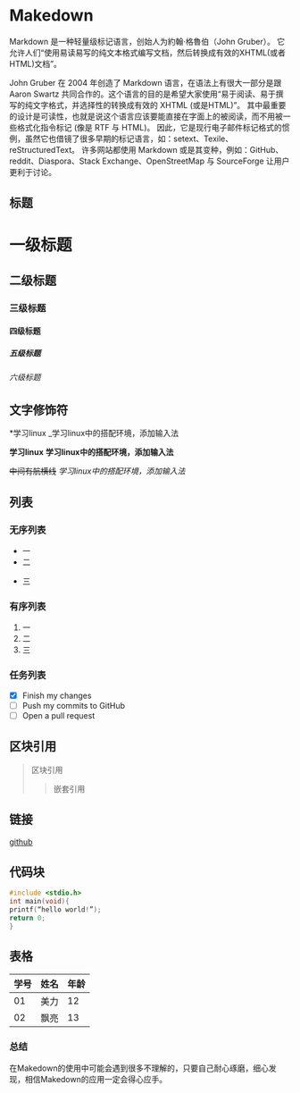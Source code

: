 # Makedown


Markdown 是一种轻量级标记语言，创始人为約翰·格魯伯（John Gruber）。 它允许人们“使用易读易写的纯文本格式编写文档，然后转换成有效的XHTML(或者HTML)文档”。

John Gruber 在 2004 年创造了 Markdown 语言，在语法上有很大一部分是跟 Aaron Swartz 共同合作的。这个语言的目的是希望大家使用“易于阅读、易于撰写的纯文字格式，并选择性的转换成有效的 XHTML (或是HTML)”。 其中最重要的设计是可读性，也就是说这个语言应该要能直接在字面上的被阅读，而不用被一些格式化指令标记 (像是 RTF 与 HTML)。 因此，它是现行电子邮件标记格式的惯例，虽然它也借镜了很多早期的标记语言，如：setext、Texile、reStructuredText。 许多网站都使用 Markdown 或是其变种，例如：GitHub、reddit、Diaspora、Stack Exchange、OpenStreetMap 与 SourceForge 让用户更利于讨论。

## 标题

# 一级标题
## 二级标题
### 三级标题
#### 四级标题
##### 五级标题
###### 六级标题

## 文字修饰符

*学习linux
_学习linux中的搭配环境，添加输入法

**学习linux**
__学习linux中的搭配环境，添加输入法__

~~中间有航横线~~
_学习linux中的搭配环境，添加输入法_


## 列表


### 无序列表

- 一
- 二
* 三

### 有序列表

1. 一
2. 二
3. 三

### 任务列表

- [x] Finish my changes
- [ ] Push my commits to GitHub
- [ ] Open a pull request

## 区块引用

> 区块引用
>> 嵌套引用

## 链接

[github](http://github.com)

## 代码块

```c
#include <stdio.h>
int main(void){
printf(“hello world!”);
return 0;
}
```

## 表格

学号 | 姓名 | 年龄
-----|------|-----
01 | 美力 | 12
02 | 飘亮 | 13

### 总结
在Makedown的使用中可能会遇到很多不理解的，只要自己耐心琢磨，细心发现，相信Makedown的应用一定会得心应手。
